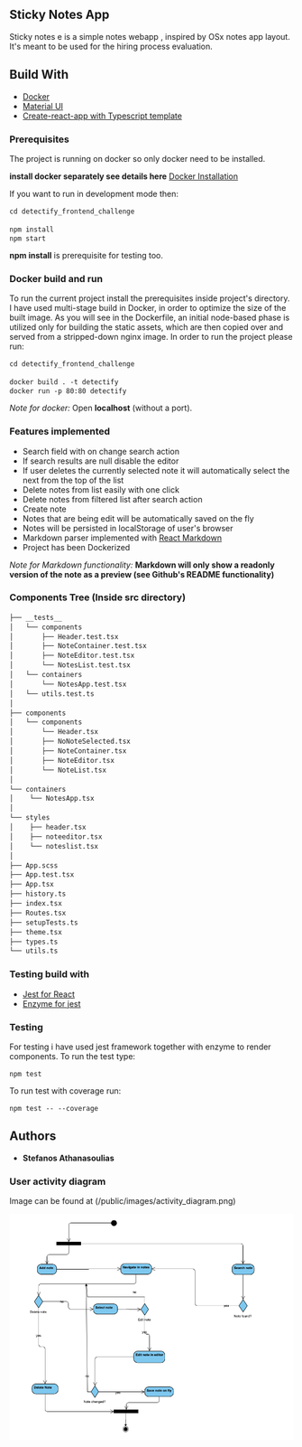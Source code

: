 ## Sticky Notes App

Sticky notes e is a simple notes webapp , inspired by
OSx notes app layout. It's meant to be used for the hiring process evaluation.

## Build With

* [Docker](https://www.docker.com/)
* [Material UI](https://material-ui.com/)
* [Create-react-app with Typescript template](https://create-react-app.dev/docs/adding-typescript/)

### Prerequisites

The project is running on docker so only docker need to be installed.

 **install docker separately see details here** [Docker Installation](https://docs.docker.com/install/)

If you want to run in development mode then:

```
cd detectify_frontend_challenge

npm install
npm start
```

 **npm install** is prerequisite for testing too.

### Docker build and run

To run the current project install the prerequisites inside project's directory.
I have used multi-stage build in Docker, in order to optimize the size of the built image. 
As you will see in the Dockerfile, an initial node-based phase is utilized only for building the static assets, which are then copied over and served from a stripped-down nginx image. 
In order to run the project please run:

```
cd detectify_frontend_challenge

docker build . -t detectify
docker run -p 80:80 detectify
```

 *Note for docker:* Open **localhost** (without a port).

### Features implemented
* Search field with on change search action
* If search results are null disable the editor
* If user deletes the currently selected note it will automatically select the next from the top of the list
* Delete notes from list easily with one click
* Delete notes from filtered list after search action
* Create note
* Notes that are being edit will be automatically saved on the fly
* Notes will be persisted in localStorage of user's browser
* Markdown parser implemented with [React Markdown](https://github.com/rexxars/react-markdown)
* Project has been Dockerized 

<i>Note for Markdown functionality:</i> <strong>Markdown will only show a readonly version of the note as a preview (see Github's README functionality)</strong>

### Components Tree (Inside src directory)

```bash
├── __tests__
│   └── components
│       ├── Header.test.tsx
│       ├── NoteContainer.test.tsx
│       ├── NoteEditor.test.tsx
│       └── NotesList.test.tsx
│   └── containers
│       └── NotesApp.test.tsx
│   └── utils.test.ts
│  
├── components
│   └── components
│       └── Header.tsx
│       ├── NoNoteSelected.tsx
│       ├── NoteContainer.tsx
│       ├── NoteEditor.tsx
│       └── NoteList.tsx
│  
└── containers
│    └── NotesApp.tsx
│  
└── styles
│    ├── header.tsx
│    ├── noteeditor.tsx
│    └── noteslist.tsx
│  
├── App.scss
├── App.test.tsx
├── App.tsx
├── history.ts
├── index.tsx
├── Routes.tsx
├── setupTests.ts
├── theme.tsx
├── types.ts
└── utils.ts
```

### Testing build with

* [Jest for React](https://jestjs.io/)
* [Enzyme for jest](https://enzymejs.github.io/enzyme/)

### Testing

For testing i have used jest framework together with enzyme to render components.
To run the test type:

```
npm test
```

To run test with coverage run:

```
npm test -- --coverage
```

## Authors

* **Stefanos Athanasoulias**

### User activity diagram

Image can be found at (/public/images/activity_diagram.png)

![activity diagram](/public/images/activity_diagram.png)